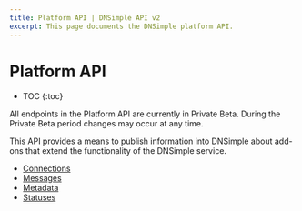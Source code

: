 ```yaml
---
title: Platform API | DNSimple API v2
excerpt: This page documents the DNSimple platform API.
---
```


# Platform API

* TOC
{:toc}

<note>
 All endpoints in the Platform API are currently in Private Beta. During the Private Beta period changes may occur at any time.
</note>

This API provides a means to publish information into DNSimple about add-ons that extend the functionality of the DNSimple service.

- [Connections](/v2/platform/connections)
- [Messages](/v2/platform/messages)
- [Metadata](/v2/platform/metadata)
- [Statuses](/v2/platform/statuses)
